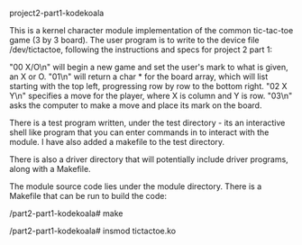 project2-part1-kodekoala

This is a kernel character module implementation of the common tic-tac-toe game (3 by 3 board).
The user program is to write to the device file /dev/tictactoe, following the instructions and specs for project 2 part 1:

"00 X/O\n" will begin a new game and set the user's mark to what is given, an X or O.
"01\n" will return a char * for the board array, which will list starting with the top left, progressing row by row to the bottom right.
"02 X Y\n" specifies a move for the player, where X is column and Y is row. 
"03\n" asks the computer to make a move and place its mark on the board.

There is a test program written, under the test directory - its an interactive shell like program that you can enter commands in to interact with the module. I have also added a makefile to the test directory. 

There is also a driver directory that will potentially include driver programs, along with a Makefile.

The module source code lies under the module directory. There is a Makefile that can be run to build the code:

/part2-part1-kodekoala# make

/part2-part1-kodekoala# insmod tictactoe.ko
